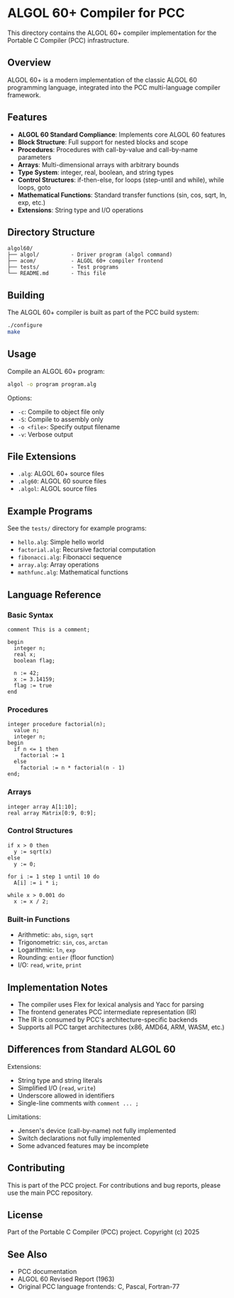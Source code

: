 # ALGOL 60+ Compiler for PCC

This directory contains the ALGOL 60+ compiler implementation for the Portable C Compiler (PCC) infrastructure.

## Overview

ALGOL 60+ is a modern implementation of the classic ALGOL 60 programming language, integrated into the PCC multi-language compiler framework.

## Features

- **ALGOL 60 Standard Compliance**: Implements core ALGOL 60 features
- **Block Structure**: Full support for nested blocks and scope
- **Procedures**: Procedures with call-by-value and call-by-name parameters
- **Arrays**: Multi-dimensional arrays with arbitrary bounds
- **Type System**: integer, real, boolean, and string types
- **Control Structures**: if-then-else, for loops (step-until and while), while loops, goto
- **Mathematical Functions**: Standard transfer functions (sin, cos, sqrt, ln, exp, etc.)
- **Extensions**: String type and I/O operations

## Directory Structure

```
algol60/
├── algol/          - Driver program (algol command)
├── acom/           - ALGOL 60+ compiler frontend
├── tests/          - Test programs
└── README.md       - This file
```

## Building

The ALGOL 60+ compiler is built as part of the PCC build system:

```bash
./configure
make
```

## Usage

Compile an ALGOL 60+ program:

```bash
algol -o program program.alg
```

Options:
- `-c`: Compile to object file only
- `-S`: Compile to assembly only
- `-o <file>`: Specify output filename
- `-v`: Verbose output

## File Extensions

- `.alg`: ALGOL 60+ source files
- `.alg60`: ALGOL 60 source files
- `.algol`: ALGOL source files

## Example Programs

See the `tests/` directory for example programs:

- `hello.alg`: Simple hello world
- `factorial.alg`: Recursive factorial computation
- `fibonacci.alg`: Fibonacci sequence
- `array.alg`: Array operations
- `mathfunc.alg`: Mathematical functions

## Language Reference

### Basic Syntax

```algol
comment This is a comment;

begin
  integer n;
  real x;
  boolean flag;

  n := 42;
  x := 3.14159;
  flag := true
end
```

### Procedures

```algol
integer procedure factorial(n);
  value n;
  integer n;
begin
  if n <= 1 then
    factorial := 1
  else
    factorial := n * factorial(n - 1)
end;
```

### Arrays

```algol
integer array A[1:10];
real array Matrix[0:9, 0:9];
```

### Control Structures

```algol
if x > 0 then
  y := sqrt(x)
else
  y := 0;

for i := 1 step 1 until 10 do
  A[i] := i * i;

while x > 0.001 do
  x := x / 2;
```

### Built-in Functions

- Arithmetic: `abs`, `sign`, `sqrt`
- Trigonometric: `sin`, `cos`, `arctan`
- Logarithmic: `ln`, `exp`
- Rounding: `entier` (floor function)
- I/O: `read`, `write`, `print`

## Implementation Notes

- The compiler uses Flex for lexical analysis and Yacc for parsing
- The frontend generates PCC intermediate representation (IR)
- The IR is consumed by PCC's architecture-specific backends
- Supports all PCC target architectures (x86, AMD64, ARM, WASM, etc.)

## Differences from Standard ALGOL 60

Extensions:
- String type and string literals
- Simplified I/O (`read`, `write`)
- Underscore allowed in identifiers
- Single-line comments with `comment ... ;`

Limitations:
- Jensen's device (call-by-name) not fully implemented
- Switch declarations not fully implemented
- Some advanced features may be incomplete

## Contributing

This is part of the PCC project. For contributions and bug reports, please use the main PCC repository.

## License

Part of the Portable C Compiler (PCC) project.
Copyright (c) 2025

## See Also

- PCC documentation
- ALGOL 60 Revised Report (1963)
- Original PCC language frontends: C, Pascal, Fortran-77
